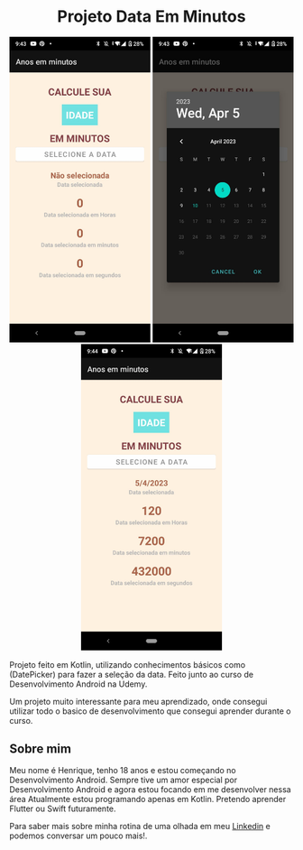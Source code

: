 <h1 align="center">Projeto Data Em Minutos</h1>


<p align="center">
  <img src="https://github.com/Henriquegcosta/Henriquegcosta/blob/main/images/Image3.jpeg" width="250" title="hover text">
  <img src="https://github.com/Henriquegcosta/Henriquegcosta/blob/main/images/Image2.jpeg" width="250" title="hover text">
  <img src="https://github.com/Henriquegcosta/Henriquegcosta/blob/main/images/Image1.jpeg" width="250" alt="accessibility text">
</p>




Projeto feito em Kotlin, utilizando conhecimentos básicos como (DatePicker) para fazer a seleção da data. Feito junto ao curso de Desenvolvimento Android na Udemy.

Um projeto muito interessante para meu aprendizado, onde consegui utilizar todo o basico de desenvolvimento que consegui aprender durante o curso.


## Sobre mim

Meu nome é Henrique, tenho 18 anos e estou começando no Desenvolvimento Android. Sempre tive um amor especial por Desenvolvimento Android e agora estou focando em me desenvolver nessa área
Atualmente estou programando apenas em Kotlin. Pretendo aprender Flutter ou Swift futuramente.

Para saber mais sobre minha rotina de uma olhada em meu [Linkedin](https://www.linkedin.com/in/henriquegcosta/) e podemos conversar um pouco mais!.

